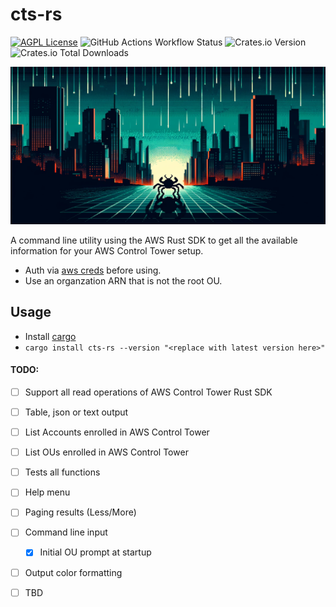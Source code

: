 # cts-rs

[![AGPL License](https://img.shields.io/badge/license-AGPL-blue.svg)](http://www.gnu.org/licenses/agpl-3.0)
![GitHub Actions Workflow Status](https://img.shields.io/github/actions/workflow/status/ebel/cts-rs/rust.yml)
![Crates.io Version](https://img.shields.io/crates/v/cts-rs)
![Crates.io Total Downloads](https://img.shields.io/crates/d/cts-rs)

<picture>
 <source media="(prefers-color-scheme: dark)" srcset="https://github.com/ebel/cts-rs/blob/main/repo_pic.png">
 <source media="(prefers-color-scheme: light)" srcset="https://github.com/ebel/cts-rs/blob/main/repo_pic.png">
 <img alt="YOUR-ALT-TEXT" src="https://github.com/ebel/cts-rs/blob/main/repo_pic.png">
</picture>


A command line utility using the AWS Rust SDK to get all the available information for your AWS Control Tower setup.


* Auth via [aws creds](https://docs.aws.amazon.com/cli/latest/userguide/cli-configure-files.html) before using.
* Use an organzation ARN that is not the root OU.

## Usage
* Install [cargo](https://doc.rust-lang.org/cargo/getting-started/installation.html)
* `cargo install cts-rs --version "<replace with latest version here>"`

#### TODO:
- [ ] Support all read operations of AWS Control Tower Rust SDK
- [ ] Table, json or text output
- [ ] List Accounts enrolled in AWS Control Tower
- [ ] List OUs enrolled in AWS Control Tower
- [ ] Tests all functions
- [ ] Help menu
- [ ] Paging results (Less/More)
- [ ] Command line input
  - [X] Initial OU prompt at startup
- [ ] Output color formatting
- [ ] TBD


